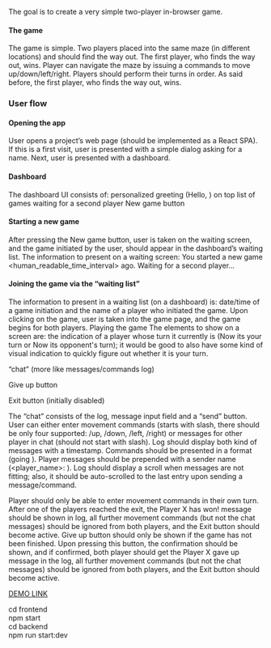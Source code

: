 The goal is to create a very simple two-player in-browser game.

#### The game

The game is simple. Two players placed into the same maze (in different locations) and should find the way out. The first player, who finds the way out, wins.
Player can navigate the maze by issuing a commands to move up/down/left/right.
Players should perform their turns in order. As said before, the first player, who finds the way out, wins.

### User flow

#### Opening the app

User opens a project’s web page (should be implemented as a React SPA). If this is a first visit, user is presented with a simple dialog asking for a name.
Next, user is presented with a dashboard.

#### Dashboard

The dashboard UI consists of:
personalized greeting (Hello, <username>) on top
list of games waiting for a second player
New game button

#### Starting a new game

After pressing the New game button, user is taken on the waiting screen, and the game initiated by the user, should appear in the dashboard’s waiting list. The information to present on a waiting screen: You started a new game <human_readable_time_interval> ago. Waiting for a second player…

#### Joining the game via the “waiting list”

The information to present in a waiting list (on a dashboard) is: date/time of a game initiation and the name of a player who initiated the game. Upon clicking on the game, user is taken into the game page, and the game begins for both players.
Playing the game
The elements to show on a screen are:
the indication of a player whose turn it currently is (Now its your turn or Now its opponent's turn); it would be good to also have some kind of visual indication to quickly figure out whether it is your turn.

“chat” (more like messages/commands log)

Give up button

Exit button (initially disabled)

The “chat” consists of the log, message input field and a “send” button. User can either enter movement commands (starts with slash, there should be only four supported: /up, /down, /left, /right) or messages for other player in chat (should not start with slash). Log should display both kind of messages with a timestamp. Commands should be presented in a format (going <direction>). Player messages should be prepended with a sender name (<player_name>: <message>). Log should display a scroll when messages are not fitting; also, it should be auto-scrolled to the last entry upon sending a message/command.

Player should only be able to enter movement commands in their own turn.
After one of the players reached the exit, the Player X has won! message should be shown in log, all further movement commands (but not the chat messages) should be ignored from both players, and the Exit button should become active.
Give up button should only be shown if the game has not been finished. Upon pressing this button, the confirmation should be shown, and if confirmed, both player should get the Player X gave up message in the log, all further movement commands (but not the chat messages) should be ignored from both players, and the Exit button should become active.

[DEMO LINK](https://maze-two-playears-app.netlify.app/)

cd frontend  
npm start  
cd backend  
npm run start:dev

